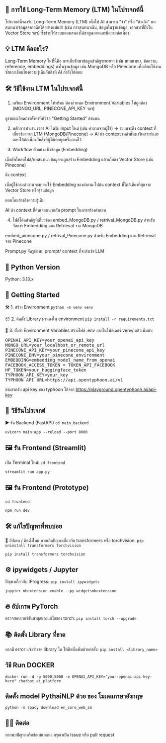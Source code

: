 ## 🧠 การใช้ Long-Term Memory (LTM) ในโปรเจกต์นี้
โปรเจกต์นี้รองรับ Long-Term Memory (LTM) เพื่อให้ AI สามารถ “จำ” หรือ “อ้างอิง” บทสนทนา/ข้อมูลจากอดีตได้อย่างแม่นยำ (เช่น การสนทนาเดิม, ข้อมูลในฐานข้อมูล, เอกสารที่ฝังใน Vector Store ฯลฯ) ซึ่งช่วยให้ระบบตอบสนองได้ชาญฉลาดและมีความต่อเนื่อง

## 💡 LTM คืออะไร?
Long-Term Memory ในที่นี้คือ การเก็บรักษาข้อมูลสำคัญระยะยาว (เช่น บทสนทนา, ข้อความ, reference, embeddings) ลงในฐานข้อมูล เช่น MongoDB หรือ Pinecone เพื่อเรียกใช้งานซ้ำและเชื่อมโยงความรู้เดิมกับสิ่งที่ AI กำลังโต้ตอบ

## 🛠️ วิธีใช้งาน LTM ในโปรเจกต์นี้
1. เตรียม Environment ให้พร้อม
ต้องกำหนด Environment Variables ให้ถูกต้อง (MONGO_URL, PINECONE_API_KEY ฯลฯ)

ดูรายละเอียดการตั้งค่าที่หัวข้อ "Getting Started" ด้านบน

2. หลักการทำงาน
เวลา AI ได้รับ input ใหม่ (เช่น คำถามจากผู้ใช้)
→ ระบบจะดึง context ที่เกี่ยวข้องจาก LTM (MongoDB/Pinecone)
→ AI นำ context เหล่านั้นมาวิเคราะห์และตอบให้ต่อเนื่องกับสิ่งที่ผู้ใช้เคยพูดหรือถามไว้

3. Workflow ตัวอย่าง
ฝังข้อมูล (Embedding)

เมื่ออัพโหลดไฟล์/บทสนทนา ข้อมูลจะถูกสร้าง Embedding แล้วเก็บลง Vector Store (เช่น Pinecone)

ดึง context

เมื่อผู้ใช้ถามคำถาม ระบบจะใช้ Embedding ของคำถาม ไปค้น context ที่ใกล้เคียงที่สุดจาก Vector Store หรือฐานข้อมูล

ตอบโดยอ้างอิงความรู้เดิม

AI นำ context ที่ค้นเจอผนวกกับ prompt ในการสร้างคำตอบ

4. ไฟล์โค้ดสำคัญที่เกี่ยวข้อง
embed_MongoDB.py / retrival_MongoDB.py
สำหรับจัดการ Embedding และ Retrieval จาก MongoDB

embed_pinecone.py / retrival_Pinecone.py
สำหรับ Embedding และ Retrieval จาก Pinecone

Prompt.py
จัดรูปแบบ prompt/ context ที่จะส่งเข้า LLM


## 🐍 Python Version
Python: 3.13.x

## 🚀 Getting Started
🛠️ 1. สร้าง Environment
```python -m venv venv```

📦 2. ติดตั้ง Library ผ่านลงใน environment
```pip install -r requirements.txt```


🔐 3. ตั้งค่า Environment Variables
สร้างไฟล์ .env ภายในโฟลเดอร์ venv/ แล้วเพิ่มค่า:

<pre>OPENAI_API_KEY=your_openai_api_key
MONGO_URL=your_localhost_or_remote_url
PINECONE_API_KEY=your_pinecone_api_key
PINECONE_ENV=your_pinecone_environment
EMBEDDING=embedding_model_name_from_openai
FACEBOOK_ACCESS_TOKEN = TOKEN_API_FACEBOOK
HF_TOKEN=your_huggingface_token
TYPHOON_API_KEY=your_key
TYPHOON_API_URL=https://api.opentyphoon.ai/v1
</pre>

สามารถรับ api key ของ typhoon ได้จาก https://playground.opentyphoon.ai/api-key

## 🧪 วิธีรันโปรเจกต์
▶️ รัน Backend (FastAPI)
```cd main_backend```

```uvicorn main:app --reload --port 8000```

## 🖼️ รัน Frontend (Streamlit)
เปิด Terminal ใหม่:
```cd frontend```

```streamlit run app.py```
## 🖼️ รัน Frontend (Prototype)
```cd frontend```

```npm run dev```

## 🛠️ แก้ไขปัญหาที่พบบ่อย
🔄 อัปเดต / ติดตั้งใหม่
หากเกิดปัญหาเกี่ยวกับ transformers หรือ torchvision:
```pip uninstall transformers torchvision```

```pip install transformers torchvision```

## ⚙️ ipywidgets / Jupyter
ปัญหาเกี่ยวกับ IProgress:
```pip install ipywidgets```

```jupyter nbextension enable --py widgetsnbextension```

## 🔥 อัปเกรด PyTorch
ตรวจสอบเวอร์ชันล่าสุดและแก้ไขของ torch:
```pip install torch --upgrade```

## 📚 ติดตั้ง Library ที่ขาด
หากมี error แจ้งว่าขาด library ใด ให้ติดตั้งเพิ่มด้วยคำสั่ง:
```pip install <library_name>```

## วิธี Run DOCKER 
```docker run -d -p 5000:5000 -e OPENAI_API_KEY="your-openai-api-key-here" chatbot_ai_platform```

## ติดตั้ง model PythaiNLP ด้วย ของ โมเดลภาษาอังกฤษ 
```python -m spacy download en_core_web_sm```

## 🙋‍♂️ ติดต่อ
หากพบปัญหาหรือข้อเสนอแนะ กรุณาเปิด Issue หรือ pull request
